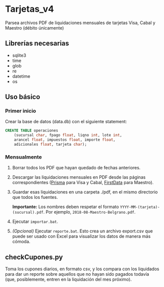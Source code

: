 # Tarjetas_v4
Parsea archivos PDF de liquidaciones mensuales de tarjetas Visa, Cabal y Maestro (débito únicamente)

## Librerías necesarias
* sqlite3
* time
* glob
* re
* datetime
* os

## Uso básico
### Primer inicio
Crear la base de datos (data.db) con el siguiente statement:
```sql
CREATE TABLE operaciones
    (sucursal char, fpago float, liqno int, lote int,
    arancel float, impuestos float, importe float,
    adicionales float, tarjeta char);
```
### Mensualmente
1. Borrar todos los PDF que hayan quedado de fechas anteriores.
2. Descargar las liquidaciones mensuales en PDF desde las páginas correspondientes ([Prisma](http://www.prismamediosdepago.com.ar/) para Visa y Cabal, [FirstData](https://www.firstdata.com.ar/) para Maestro).
3. Guardar esas liquidaciones en una carpeta ./pdf, en el mismo directorio que todos los fuentes.

   **Importante:** Los nombres deben respetar el formato `YYYY-MM-(tarjeta)-(sucursal).pdf`. Por ejemplo, `2018-08-Maestro-Belgrano.pdf`.

4. Ejecutar `importar.bat`.
5. *(Opcional)* Ejecutar `reporte.bat`. Esto crea un archivo export.csv que puede ser usado con Excel para visualizar los datos de manera más cómoda.

## checkCupones.py
Toma los cupones diarios, en formato csv, y los compara con los liquidados para dar un reporte sobre aquellos que no hayan sido pagados todavía (que, posiblemente, entren en la liquidación del mes próximo).
